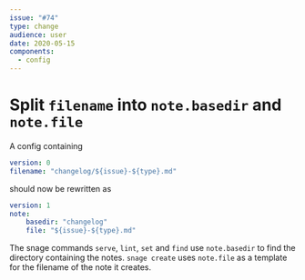 ```yaml
---
issue: "#74"
type: change
audience: user
date: 2020-05-15
components:
  - config
---
```

# Split `filename` into `note.basedir` and `note.file`

A config containing 
```yaml
version: 0
filename: "changelog/${issue}-${type}.md"
```

should now be rewritten as

```yaml
version: 1
note:
    basedir: "changelog"
    file: "${issue}-${type}.md"
```

The snage commands `serve`, `lint`, `set` and `find` use `note.basedir` to find
the directory containing the notes.  `snage create` uses `note.file` as a
template for the filename of the note it creates.
